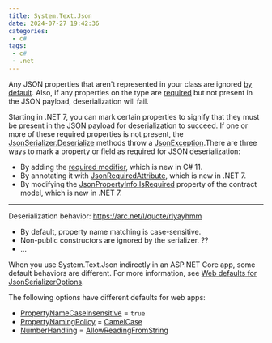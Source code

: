 ```yaml
---
title: System.Text.Json
date: 2024-07-27 19:42:36
categories:
 - c#
tags:
 - c#
 - .net
---
```


Any JSON properties that aren't represented in your class are ignored [by default](https://learn.microsoft.com/en-us/dotnet/standard/serialization/system-text-json/missing-members). Also, if any properties on the type are [required](https://learn.microsoft.com/en-us/dotnet/standard/serialization/system-text-json/required-properties) but not present in the JSON payload, deserialization will fail. 

Starting in .NET 7, you can mark certain properties to signify that they must be present in the JSON payload for deserialization to succeed. If one or more of these required properties is not present, the [JsonSerializer.Deserialize](https://learn.microsoft.com/en-us/dotnet/api/system.text.json.jsonserializer.deserialize) methods throw a [JsonException](https://learn.microsoft.com/en-us/dotnet/api/system.text.json.jsonexception).There are three ways to mark a property or field as required for JSON deserialization:

- By adding the [required modifier](https://learn.microsoft.com/en-us/dotnet/csharp/language-reference/keywords/required), which is new in C# 11.
- By annotating it with [JsonRequiredAttribute](https://learn.microsoft.com/en-us/dotnet/api/system.text.json.serialization.jsonrequiredattribute), which is new in .NET 7.
- By modifying the [JsonPropertyInfo.IsRequired](https://learn.microsoft.com/en-us/dotnet/api/system.text.json.serialization.metadata.jsonpropertyinfo.isrequired#system-text-json-serialization-metadata-jsonpropertyinfo-isrequired) property of the contract model, which is new in .NET 7.

----

Deserialization behavior: https://arc.net/l/quote/rlyayhmm

- By default, property name matching is case-sensitive.
- Non-public constructors are ignored by the serializer. ??
- ...

When you use System.Text.Json indirectly in an ASP.NET Core app, some default behaviors are different. For more information, see [Web defaults for JsonSerializerOptions](https://learn.microsoft.com/en-us/dotnet/standard/serialization/system-text-json/configure-options#web-defaults-for-jsonserializeroptions).

The following options have different defaults for web apps:

- [PropertyNameCaseInsensitive](https://learn.microsoft.com/en-us/dotnet/api/system.text.json.jsonserializeroptions.propertynamecaseinsensitive) = `true`
- [PropertyNamingPolicy](https://learn.microsoft.com/en-us/dotnet/api/system.text.json.jsonserializeroptions.propertynamingpolicy#system-text-json-jsonserializeroptions-propertynamingpolicy) = [CamelCase](https://learn.microsoft.com/en-us/dotnet/api/system.text.json.jsonnamingpolicy.camelcase#system-text-json-jsonnamingpolicy-camelcase)
- [NumberHandling](https://learn.microsoft.com/en-us/dotnet/api/system.text.json.jsonserializeroptions.numberhandling) = [AllowReadingFromString](https://learn.microsoft.com/en-us/dotnet/api/system.text.json.serialization.jsonnumberhandling#system-text-json-serialization-jsonnumberhandling-allowreadingfromstring)

